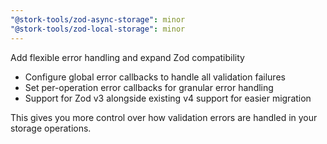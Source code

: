 ```yaml
---
"@stork-tools/zod-async-storage": minor
"@stork-tools/zod-local-storage": minor
---
```


Add flexible error handling and expand Zod compatibility

- Configure global error callbacks to handle all validation failures
- Set per-operation error callbacks for granular error handling  
- Support for Zod v3 alongside existing v4 support for easier migration

This gives you more control over how validation errors are handled in your storage operations.